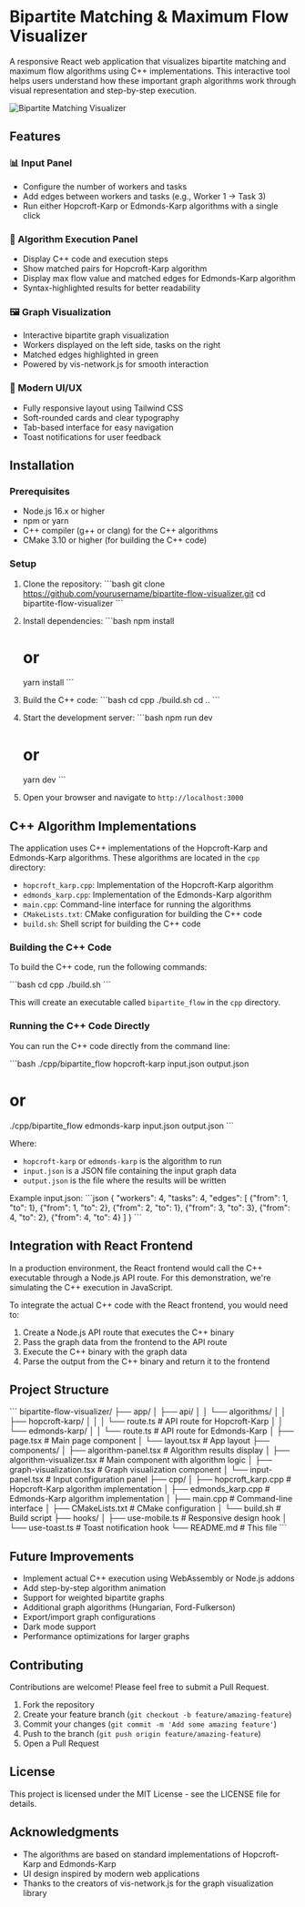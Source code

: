 # Bipartite Matching & Maximum Flow Visualizer

A responsive React web application that visualizes bipartite matching and maximum flow algorithms using C++ implementations. This interactive tool helps users understand how these important graph algorithms work through visual representation and step-by-step execution.

![Bipartite Matching Visualizer](https://placeholder.svg?height=400&width=800&query=Bipartite+Matching+and+Maximum+Flow+Visualizer+Screenshot)

## Features

### 📊 Input Panel
- Configure the number of workers and tasks
- Add edges between workers and tasks (e.g., Worker 1 → Task 3)
- Run either Hopcroft-Karp or Edmonds-Karp algorithms with a single click

### 🧠 Algorithm Execution Panel
- Display C++ code and execution steps
- Show matched pairs for Hopcroft-Karp algorithm
- Display max flow value and matched edges for Edmonds-Karp algorithm
- Syntax-highlighted results for better readability

### 🖼️ Graph Visualization
- Interactive bipartite graph visualization
- Workers displayed on the left side, tasks on the right
- Matched edges highlighted in green
- Powered by vis-network.js for smooth interaction

### 🎨 Modern UI/UX
- Fully responsive layout using Tailwind CSS
- Soft-rounded cards and clear typography
- Tab-based interface for easy navigation
- Toast notifications for user feedback

## Installation

### Prerequisites
- Node.js 16.x or higher
- npm or yarn
- C++ compiler (g++ or clang) for the C++ algorithms
- CMake 3.10 or higher (for building the C++ code)

### Setup
1. Clone the repository:
   \`\`\`bash
   git clone https://github.com/yourusername/bipartite-flow-visualizer.git
   cd bipartite-flow-visualizer
   \`\`\`

2. Install dependencies:
   \`\`\`bash
   npm install
   # or
   yarn install
   \`\`\`

3. Build the C++ code:
   \`\`\`bash
   cd cpp
   ./build.sh
   cd ..
   \`\`\`

4. Start the development server:
   \`\`\`bash
   npm run dev
   # or
   yarn dev
   \`\`\`

5. Open your browser and navigate to `http://localhost:3000`

## C++ Algorithm Implementations

The application uses C++ implementations of the Hopcroft-Karp and Edmonds-Karp algorithms. These algorithms are located in the `cpp` directory:

- `hopcroft_karp.cpp`: Implementation of the Hopcroft-Karp algorithm
- `edmonds_karp.cpp`: Implementation of the Edmonds-Karp algorithm
- `main.cpp`: Command-line interface for running the algorithms
- `CMakeLists.txt`: CMake configuration for building the C++ code
- `build.sh`: Shell script for building the C++ code

### Building the C++ Code

To build the C++ code, run the following commands:

\`\`\`bash
cd cpp
./build.sh
\`\`\`

This will create an executable called `bipartite_flow` in the `cpp` directory.

### Running the C++ Code Directly

You can run the C++ code directly from the command line:

\`\`\`bash
./cpp/bipartite_flow hopcroft-karp input.json output.json
# or
./cpp/bipartite_flow edmonds-karp input.json output.json
\`\`\`

Where:
- `hopcroft-karp` or `edmonds-karp` is the algorithm to run
- `input.json` is a JSON file containing the input graph data
- `output.json` is the file where the results will be written

Example input.json:
\`\`\`json
{
  "workers": 4,
  "tasks": 4,
  "edges": [
    {"from": 1, "to": 1},
    {"from": 1, "to": 2},
    {"from": 2, "to": 1},
    {"from": 3, "to": 3},
    {"from": 4, "to": 2},
    {"from": 4, "to": 4}
  ]
}
\`\`\`

## Integration with React Frontend

In a production environment, the React frontend would call the C++ executable through a Node.js API route. For this demonstration, we're simulating the C++ execution in JavaScript.

To integrate the actual C++ code with the React frontend, you would need to:

1. Create a Node.js API route that executes the C++ binary
2. Pass the graph data from the frontend to the API route
3. Execute the C++ binary with the graph data
4. Parse the output from the C++ binary and return it to the frontend

## Project Structure

\`\`\`
bipartite-flow-visualizer/
├── app/
│   ├── api/
│   │   └── algorithms/
│   │       ├── hopcroft-karp/
│   │       │   └── route.ts       # API route for Hopcroft-Karp
│   │       └── edmonds-karp/
│   │           └── route.ts       # API route for Edmonds-Karp
│   ├── page.tsx                   # Main page component
│   └── layout.tsx                 # App layout
├── components/
│   ├── algorithm-panel.tsx        # Algorithm results display
│   ├── algorithm-visualizer.tsx   # Main component with algorithm logic
│   ├── graph-visualization.tsx    # Graph visualization component
│   └── input-panel.tsx            # Input configuration panel
├── cpp/
│   ├── hopcroft_karp.cpp          # Hopcroft-Karp algorithm implementation
│   ├── edmonds_karp.cpp           # Edmonds-Karp algorithm implementation
│   ├── main.cpp                   # Command-line interface
│   ├── CMakeLists.txt             # CMake configuration
│   └── build.sh                   # Build script
├── hooks/
│   ├── use-mobile.ts              # Responsive design hook
│   └── use-toast.ts               # Toast notification hook
└── README.md                      # This file
\`\`\`

## Future Improvements

- Implement actual C++ execution using WebAssembly or Node.js addons
- Add step-by-step algorithm animation
- Support for weighted bipartite graphs
- Additional graph algorithms (Hungarian, Ford-Fulkerson)
- Export/import graph configurations
- Dark mode support
- Performance optimizations for larger graphs

## Contributing

Contributions are welcome! Please feel free to submit a Pull Request.

1. Fork the repository
2. Create your feature branch (`git checkout -b feature/amazing-feature`)
3. Commit your changes (`git commit -m 'Add some amazing feature'`)
4. Push to the branch (`git push origin feature/amazing-feature`)
5. Open a Pull Request

## License

This project is licensed under the MIT License - see the LICENSE file for details.

## Acknowledgments

- The algorithms are based on standard implementations of Hopcroft-Karp and Edmonds-Karp
- UI design inspired by modern web applications
- Thanks to the creators of vis-network.js for the graph visualization library
